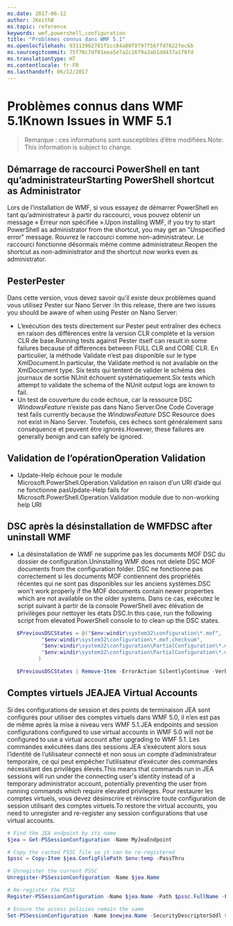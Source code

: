 ```yaml
---
ms.date: 2017-06-12
author: JKeithB
ms.topic: reference
keywords: wmf,powershell,configuration
title: "Problèmes connus dans WMF 5.1"
ms.openlocfilehash: 93113962781f1cc84a80f8f97f56ffd7622fec6b
ms.sourcegitcommit: 75f70c7df01eea5e7a2c16f9a3ab1dd437a1f8fd
ms.translationtype: HT
ms.contentlocale: fr-FR
ms.lasthandoff: 06/12/2017
---
```

# <a name="known-issues-in-wmf-51"></a><span data-ttu-id="90e69-103">Problèmes connus dans WMF 5.1</span><span class="sxs-lookup"><span data-stu-id="90e69-103">Known Issues in WMF 5.1</span></span> #

> <span data-ttu-id="90e69-104">Remarque : ces informations sont susceptibles d’être modifiées.</span><span class="sxs-lookup"><span data-stu-id="90e69-104">Note: This information is subject to change.</span></span>

## <a name="starting-powershell-shortcut-as-administrator"></a><span data-ttu-id="90e69-105">Démarrage de raccourci PowerShell en tant qu’administrateur</span><span class="sxs-lookup"><span data-stu-id="90e69-105">Starting PowerShell shortcut as Administrator</span></span>
<span data-ttu-id="90e69-106">Lors de l’installation de WMF, si vous essayez de démarrer PowerShell en tant qu’administrateur à partir du raccourci, vous pouvez obtenir un message « Erreur non spécifiée ».</span><span class="sxs-lookup"><span data-stu-id="90e69-106">Upon installing WMF, if you try to start PowerShell as administrator from the shortcut, you may get an "Unspecified error" message.</span></span>
<span data-ttu-id="90e69-107">Rouvrez le raccourci comme non-administrateur. Le raccourci fonctionne désormais même comme administrateur.</span><span class="sxs-lookup"><span data-stu-id="90e69-107">Reopen the shortcut as non-administrator and the shortcut now works even as administrator.</span></span>

## <a name="pester"></a><span data-ttu-id="90e69-108">Pester</span><span class="sxs-lookup"><span data-stu-id="90e69-108">Pester</span></span>
<span data-ttu-id="90e69-109">Dans cette version, vous devez savoir qu’il existe deux problèmes quand vous utilisez Pester sur Nano Server :</span><span class="sxs-lookup"><span data-stu-id="90e69-109">In this release, there are two issues you should be aware of when using Pester on Nano Server:</span></span>

* <span data-ttu-id="90e69-110">L’exécution des tests directement sur Pester peut entraîner des échecs en raison des différences entre la version CLR complète et la version CLR de base.</span><span class="sxs-lookup"><span data-stu-id="90e69-110">Running tests against Pester itself can result in some failures because of differences between FULL CLR and CORE CLR.</span></span> <span data-ttu-id="90e69-111">En particulier, la méthode Validate n’est pas disponible sur le type XmlDocument.</span><span class="sxs-lookup"><span data-stu-id="90e69-111">In particular, the Validate method is not available on the XmlDocument type.</span></span> <span data-ttu-id="90e69-112">Six tests qui tentent de valider le schéma des journaux de sortie NUnit échouent systématiquement.</span><span class="sxs-lookup"><span data-stu-id="90e69-112">Six tests which attempt to validate the schema of the NUnit output logs are known to fail.</span></span> 
* <span data-ttu-id="90e69-113">Un test de couverture du code échoue, car la ressource DSC *WindowsFeature* n’existe pas dans Nano Server.</span><span class="sxs-lookup"><span data-stu-id="90e69-113">One Code Coverage test fails currently because the *WindowsFeature* DSC Resource does not exist in Nano Server.</span></span> <span data-ttu-id="90e69-114">Toutefois, ces échecs sont généralement sans conséquence et peuvent être ignorés.</span><span class="sxs-lookup"><span data-stu-id="90e69-114">However, these failures are generally benign and can safely be ignored.</span></span>

## <a name="operation-validation"></a><span data-ttu-id="90e69-115">Validation de l’opération</span><span class="sxs-lookup"><span data-stu-id="90e69-115">Operation Validation</span></span> 

* <span data-ttu-id="90e69-116">Update-Help échoue pour le module Microsoft.PowerShell.Operation.Validation en raison d’un URI d’aide qui ne fonctionne pas</span><span class="sxs-lookup"><span data-stu-id="90e69-116">Update-Help fails for Microsoft.PowerShell.Operation.Validation module due to non-working help URI</span></span>

## <a name="dsc-after-uninstall-wmf"></a><span data-ttu-id="90e69-117">DSC après la désinstallation de WMF</span><span class="sxs-lookup"><span data-stu-id="90e69-117">DSC after uninstall WMF</span></span> 
* <span data-ttu-id="90e69-118">La désinstallation de WMF ne supprime pas les documents MOF DSC du dossier de configuration.</span><span class="sxs-lookup"><span data-stu-id="90e69-118">Uninstalling WMF does not delete DSC MOF documents from the configuration folder.</span></span> <span data-ttu-id="90e69-119">DSC ne fonctionne pas correctement si les documents MOF contiennent des propriétés récentes qui ne sont pas disponibles sur les anciens systèmes.</span><span class="sxs-lookup"><span data-stu-id="90e69-119">DSC won't work properly if the MOF documents contain newer properties which are not available on the older systems.</span></span> <span data-ttu-id="90e69-120">Dans ce cas, exécutez le script suivant à partir de la console PowerShell avec élévation de privilèges pour nettoyer les états DSC.</span><span class="sxs-lookup"><span data-stu-id="90e69-120">In this case, run the following script from elevated PowerShell console to to clean up the DSC states.</span></span>
 ```PowerShell
    $PreviousDSCStates = @("$env:windir\system32\configuration\*.mof",
            "$env:windir\system32\configuration\*.mof.checksum",
            "$env:windir\system32\configuration\PartialConfiguration\*.mof",
            "$env:windir\system32\configuration\PartialConfiguration\*.mof.checksum"
           )

    $PreviousDSCStates | Remove-Item -ErrorAction SilentlyContinue -Verbose
 ```  

## <a name="jea-virtual-accounts"></a><span data-ttu-id="90e69-121">Comptes virtuels JEA</span><span class="sxs-lookup"><span data-stu-id="90e69-121">JEA Virtual Accounts</span></span>
<span data-ttu-id="90e69-122">Si des configurations de session et des points de terminaison JEA sont configurés pour utiliser des comptes virtuels dans WMF 5.0, il n’en est pas de même après la mise à niveau vers WMF 5.1.</span><span class="sxs-lookup"><span data-stu-id="90e69-122">JEA endpoints and session configurations configured to use virtual accounts in WMF 5.0 will not be configured to use a virtual account after upgrading to WMF 5.1.</span></span>
<span data-ttu-id="90e69-123">Les commandes exécutées dans des sessions JEA s’exécutent alors sous l’identité de l’utilisateur connecté et non sous un compte d’administrateur temporaire, ce qui peut empêcher l’utilisateur d’exécuter des commandes nécessitant des privilèges élevés.</span><span class="sxs-lookup"><span data-stu-id="90e69-123">This means that commands run in JEA sessions will run under the connecting user's identity instead of a temporary administrator account, potentially preventing the user from running commands which require elevated privileges.</span></span>
<span data-ttu-id="90e69-124">Pour restaurer les comptes virtuels, vous devez désinscrire et réinscrire toute configuration de session utilisant des comptes virtuels.</span><span class="sxs-lookup"><span data-stu-id="90e69-124">To restore the virtual accounts, you need to unregister and re-register any session configurations that use virtual accounts.</span></span>

```powershell
# Find the JEA endpoint by its name
$jea = Get-PSSessionConfiguration -Name MyJeaEndpoint

# Copy the cached PSSC file so it can be re-registered
$pssc = Copy-Item $jea.ConfigFilePath $env:temp -PassThru

# Unregister the current PSSC
Unregister-PSSessionConfiguration -Name $jea.Name

# Re-register the PSSC
Register-PSSessionConfiguration -Name $jea.Name -Path $pssc.FullName -Force

# Ensure the access policies remain the same
Set-PSSessionConfiguration -Name $newjea.Name -SecurityDescriptorSddl $jea.SecurityDescriptorSddl
```

